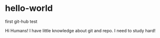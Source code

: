 # hello-world
first git-hub test

Hi Humans!
I have little knowledge about git and repo. I need to study hard!
